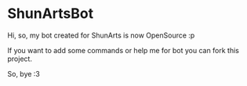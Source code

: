 # ShunArtsBot
Hi, so, my bot created for ShunArts is now OpenSource :p

If you want to add some commands or help me for bot you can fork this project.

So, bye :3

